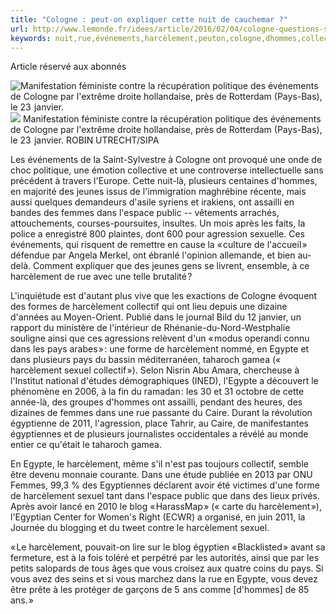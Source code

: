 ```yaml
---
title: "Cologne : peut-on expliquer cette nuit de cauchemar ?"
url: http://www.lemonde.fr/idees/article/2016/02/04/cologne-questions-sur-une-nuit-de-cauchemar_4859481_3232.html
keywords: nuit,rue,événements,harcèlement,peuton,cologne,dhommes,collectif,expliquer,cauchemar,pays,sexuel,egypte,femmes
---
```

Article réservé aux abonnés

![Manifestation féministe contre la récupération politique des événements de Cologne par l'extrême droite hollandaise, près de Rotterdam (Pays-Bas), le 23  janvier.](https://img.lemde.fr/2016/02/03/0/0/3997/2634/688/0/60/0/d2b7407_7277-ahrosf.jpg) ![](https://img.lemde.fr/2016/02/03/0/0/3997/2634/688/0/60/0/d2b7407_7277-ahrosf.jpg) Manifestation féministe contre la récupération politique des événements de Cologne par l'extrême droite hollandaise, près de Rotterdam (Pays-Bas), le 23  janvier. ROBIN UTRECHT/SIPA

Les événements de la Saint-Sylvestre à Cologne ont provoqué une onde de choc politique, une émotion collective et une controverse intellectuelle sans précédent à travers l'Europe. Cette nuit-là, plusieurs centaines d'hommes, en majorité des jeunes issus de l'immigration maghrébine récente, mais aussi quelques demandeurs d'asile syriens et irakiens, ont assailli en bandes des femmes dans l'espace public -- vêtements ­arrachés, attouchements, courses-poursuites, ­insultes. Un mois après les faits, la police a enregistré 800 plaintes, dont 600 pour agression sexuelle. Ces événements, qui risquent de remettre en cause la « culture de l'accueil » défendue par Angela Merkel, ont ébranlé l'opinion allemande, et bien au-delà. Comment expliquer que des jeunes gens se livrent, ensemble, à ce harcèlement de rue avec une telle brutalité ?

L'inquiétude est d'autant plus vive que les exactions de Cologne évoquent des formes de harcèlement collectif qui ont lieu depuis une dizaine d'années au Moyen-Orient. Publié dans le journal Bild du 12 janvier, un rapport du ministère de l'intérieur de Rhénanie-du-Nord-Westphalie souligne ainsi que ces agressions relèvent d'un « modus operandi connu dans les pays arabes » : une forme de harcèlement nommé, en Egypte et dans plusieurs pays du bassin méditerranéen, taharoch gamea (« harcèlement sexuel collectif »). Selon Nisrin Abu Amara, chercheuse à l'Institut national d'études démographiques (INED), l'Egypte a découvert le phénomène en 2006, à la fin du ramadan : les 30 et 31 octobre de cette année-là, des groupes d'hommes ont ­assailli, pendant des heures, des dizaines de femmes dans une rue passante du Caire. Durant la ­révolution égyptienne de 2011, l'agression, place Tahrir, au Caire, de manifestantes égyptiennes et de plusieurs journalistes occidentales a révélé au monde entier ce qu'était le taharoch gamea.

En Egypte, le harcèlement, même s'il n'est pas toujours collectif, semble être devenu monnaie courante. Dans une étude publiée en 2013 par ONU Femmes, 99,3 % des Egyptiennes déclarent avoir été victimes d'une forme de harcèlement sexuel tant dans l'espace public que dans des lieux privés. Après avoir lancé en 2010 le blog « HarassMap » (« carte du harcèlement »), l'Egyptian Center for Women's Right (ECWR) a organisé, en juin 2011, la Journée du blogging et du tweet contre le harcèlement sexuel.

« Le harcèlement, pouvait-on lire sur le blog égyptien « Black­listed » avant sa fermeture, est à la fois toléré et perpétré par les autorités, ainsi que par les petits salopards de tous âges que vous croisez aux quatre coins du pays. Si vous avez des seins et si vous marchez dans la rue en Egypte, vous devez être prête à les protéger de garçons de 5  ans comme \[d'hommes\] de 85  ans. »
